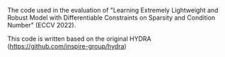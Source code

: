 The code used in the evaluation of "Learning Extremely Lightweight and Robust Model with Differentiable Constraints on Sparsity and Condition Number" (ECCV 2022).

This code is written based on the original HYDRA (https://github.com/inspire-group/hydra)
